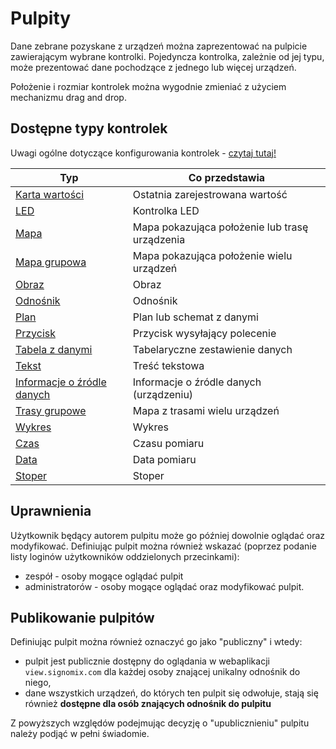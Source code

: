 # Pulpity

Dane zebrane pozyskane z urządzeń można zaprezentować na pulpicie zawierającym wybrane kontrolki. Pojedyncza kontrolka, 
zależnie od jej typu, może prezentować dane pochodzące z jednego lub więcej urządzeń.

Położenie i rozmiar kontrolek można wygodnie zmieniać z użyciem mechanizmu drag and drop.

## Dostępne typy kontrolek

Uwagi ogólne dotyczące konfigurowania kontrolek - [czytaj tutaj!](widgets-config.md)

|Typ|Co przedstawia|
|---|---|
|[Karta wartości](widget-symbol.md)|Ostatnia zarejestrowana wartość|
|[LED](widget-led.md)|Kontrolka LED| 
|[Mapa](widget-map.md)|Mapa pokazująca położenie lub trasę urządzenia|
|[Mapa grupowa](widget-multimap.md)|Mapa pokazująca położenie wielu urządzeń|
|[Obraz](widget-image.md)|Obraz|
|[Odnośnik](widget-link.md)|Odnośnik|
|[Plan](widget-plan.md)|Plan lub schemat z danymi|
|[Przycisk](widget-button.md)| Przycisk wysyłający polecenie|
|[Tabela z danymi](widget-report.md)|Tabelaryczne zestawienie danych|
|[Tekst](widget-text.md)|Treść tekstowa|
|[Informacje o źródle danych](widget-info.md)|Informacje o źródle danych (urządzeniu)|
|[Trasy grupowe](widget-multitrack)|Mapa z trasami wielu urządzeń|
|[Wykres](widget-chart.md)|Wykres|
|[Czas](widget-time.md)|Czasu pomiaru|
|[Data](widget-date.md)|Data pomiaru|
|[Stoper](widget-stopwatch.md)|Stoper|
<!--
|[Surowe dane](widget-raw.md)|Dane w formacie JSON|
|[Wykres grupowy](widget-groupchart.md)|Wykres grupowy|
-->

## Uprawnienia

Użytkownik będący autorem pulpitu może go później dowolnie oglądać oraz modyfikować. Definiując pulpit można również 
wskazać (poprzez podanie listy loginów użytkowników oddzielonych przecinkami):

- zespół - osoby mogące oglądać pulpit
- administratorów - osoby mogące oglądać oraz modyfikować pulpit.

## Publikowanie pulpitów

Definiując pulpit można również oznaczyć go jako "publiczny" i wtedy:

- pulpit jest publicznie dostępny do oglądania w webaplikacji `view.signomix.com` dla każdej osoby znającej unikalny odnośnik do niego,
- dane wszystkich urządzeń, do których ten pulpit się odwołuje, stają się również  **dostępne dla osób znających odnośnik do pulpitu**

Z powyższych względów podejmując decyzję o "upublicznieniu" pulpitu należy podjąć w pełni świadomie.


